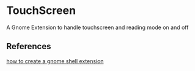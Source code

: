 # TouchScreen
A Gnome Extension to handle touchscreen and reading mode on and off

## References
[how to create a gnome shell extension](https://gitlab.com/justperfection.channel/how-to-create-a-gnome-shell-extension/)
